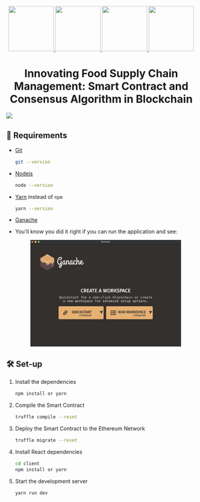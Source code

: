 
<p align="center">
<a href="https://trufflesuite.com/docs/truffle/" target="_blank" rel="noopener noreferrer">
  <img src="https://seeklogo.com/images/T/truffle-logo-2DC7EBABF2-seeklogo.com.png" width="120" height='120'>
</a>
  
<a href="https://trufflesuite.com/docs/ganache/" target="_blank" rel="noopener noreferrer">
  <img src="https://seeklogo.com/images/G/ganache-logo-1EB72084A8-seeklogo.com.png" width="120" height='120'>
</a>

<a href="https://react.dev/learn/installation" target="_blank" rel="noopener noreferrer">
  <img src="https://brandlogos.net/wp-content/uploads/2020/09/react-logo-512x512.png" width="120" height='120'>
</a>

<a href="https://web3js.readthedocs.io/en/v1.10.0/" target="_blank" rel="noopener noreferrer">
  <img src="https://seeklogo.com/images/W/web3js-logo-62DEE79B50-seeklogo.com.png" width="120" height='120'>
</a>

</p>

<h1 align="center">   
  Innovating Food Supply Chain Management: Smart Contract and Consensus Algorithm in Blockchain
</h1> 

<img src = "https://github.com/alifzwan/React-Supply-Chain/assets/63784108/0ac0efc0-d8fa-4a64-8f05-f40a71bd18ba" width="1306">

## 🚀 Requirements
- [Git](https://git-scm.com/book/en/v2/Getting-Started-Installing-Git)
   ```sh
   git --version
   ```
  
    
 - [Nodejs](https://nodejs.org/en/)
    ```sh
    node --version
    ```
 - [Yarn](https://classic.yarnpkg.com/lang/en/docs/install/) instead of `npm`
    ```sh
    yarn --version
    ```
 - [Ganache](https://trufflesuite.com/ganache/)
- You'll know you did it right if you can run the application and see:
  <p align="center">
    <img width="400" alt="ganache-picture" src="https://github.com/alifzwan/ethers-simple-storage/blob/main/images/ganache-picture.png">
  </p>


## 🛠 Set-up

1. Install the dependencies
   ```sh
   npm install or yarn
   ```
2. Compile the Smart Contract
   ```sh
   truffle compile --reset
   ```
3. Deploy the Smart Contract to the Ethereum Network
   ```sh
   truffle migrate --reset
   ```
4. Install React dependencies
   ```sh
   cd client
   npm install or yarn
   ```
5. Start the development server
   ```sh
   yarn run dev
   ```








